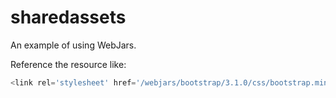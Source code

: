 # sharedassets

An example of using WebJars. 

Reference the resource like:

```javascript
<link rel='stylesheet' href='/webjars/bootstrap/3.1.0/css/bootstrap.min.css'>
```

